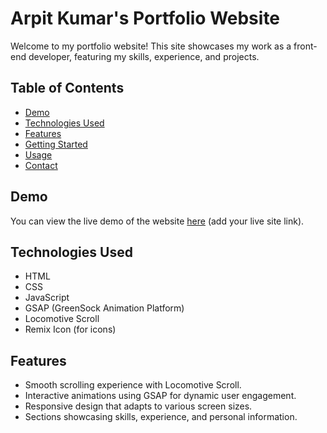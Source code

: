 # Arpit Kumar's Portfolio Website

Welcome to my portfolio website! This site showcases my work as a front-end developer, featuring my skills, experience, and projects.

## Table of Contents

- [Demo](#demo)
- [Technologies Used](#technologies-used)
- [Features](#features)
- [Getting Started](#getting-started)
- [Usage](#usage)
- [Contact](#contact)

## Demo

You can view the live demo of the website [here](#) (add your live site link).

## Technologies Used

- HTML
- CSS
- JavaScript
- GSAP (GreenSock Animation Platform)
- Locomotive Scroll
- Remix Icon (for icons)

## Features

- Smooth scrolling experience with Locomotive Scroll.
- Interactive animations using GSAP for dynamic user engagement.
- Responsive design that adapts to various screen sizes.
- Sections showcasing skills, experience, and personal information.
